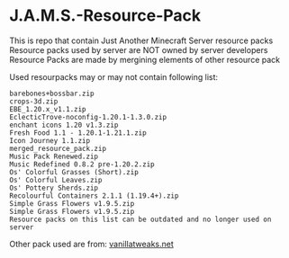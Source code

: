 # J.A.M.S.-Resource-Pack
This is repo that contain Just Another Minecraft Server resource packs
Resource packs used by server are NOT owned by server developers
Resource Packs are made by mergining elements of other resource pack

Used resourpacks may or may not contain following list:
```
barebones+bossbar.zip
crops-3d.zip
EBE_1.20.x_v1.1.zip
EclecticTrove-noconfig-1.20.1-1.3.0.zip
enchant icons 1.20 v1.3.zip
Fresh Food 1.1 - 1.20.1-1.21.1.zip
Icon Journey 1.1.zip
merged_resource_pack.zip
Music Pack Renewed.zip
Music Redefined 0.8.2 pre-1.20.2.zip
Os' Colorful Grasses (Short).zip
Os' Colorful Leaves.zip
Os' Pottery Sherds.zip
Recolourful Containers 2.1.1 (1.19.4+).zip
Simple Grass Flowers v1.9.5.zip
Simple Grass Flowers v1.9.5.zip
Resource packs on this list can be outdated and no longer used on server
```
Other pack used are from: [vanillatweaks.net](https://vanillatweaks.net/picker/resource-packs/)
